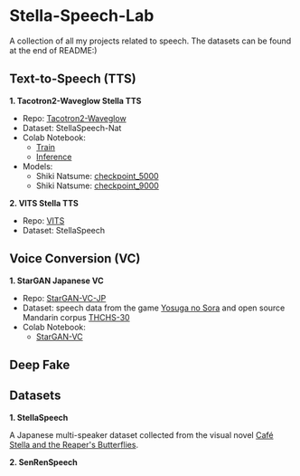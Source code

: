 # Stella-Speech-Lab
A collection of all my projects related to speech.
The datasets can be found at the end of README:)

## Text-to-Speech (TTS)
**1. Tacotron2-Waveglow Stella TTS**

- Repo: [Tacotron2-Waveglow](https://github.com/Francis-Komizu/Tacotron2-Waveglow)
- Dataset: StellaSpeech-Nat
- Colab Notebook:
  - [Train](https://colab.research.google.com/drive/1yyUMWPuu-k1BIuILX0NR5HO7TduYkMxe?usp=sharing)
  - [Inference](https://colab.research.google.com/drive/14BJ5yvv6qVWNWOaf9bG47Bj9jdNOZyxt?usp=sharing)
- Models:
  - Shiki Natsume: [checkpoint_5000](https://drive.google.com/file/d/1-GLC0t-kVwHczyxH_Mh56aGGWAUPt4Fd/view?usp=sharing)
  - Shiki Natsume: [checkpoint_9000](https://drive.google.com/file/d/1-Y0yutBI2b-jhLEsx_e8eeLf8F59pvi7/view?usp=sharing)

**2. VITS Stella TTS**

- Repo: [VITS](https://github.com/Francis-Komizu/VITS)
- Dataset: StellaSpeech

## Voice Conversion (VC)
**1. StarGAN Japanese VC**

- Repo: [StarGAN-VC-JP](https://github.com/Francis-Komizu/StarGAN-VC)
- Dataset: speech data from the game [Yosuga no Sora](https://en.wikipedia.org/wiki/Yosuga_no_Sora) and open source Mandarin corpus [THCHS-30](http://www.openslr.org/18/)
- Colab Notebook: 
  - [StarGAN-VC](https://colab.research.google.com/drive/1R-Dc2AUAPFkcfkABUeejszfTeBgwdqZC?usp=sharing)

## Deep Fake


## Datasets
**1. StellaSpeech**

A Japanese multi-speaker dataset collected from the visual novel [Café Stella and the Reaper's Butterflies](http://www.yuzu-soft.com/products/stella/index.html).

**2. SenRenSpeech**


